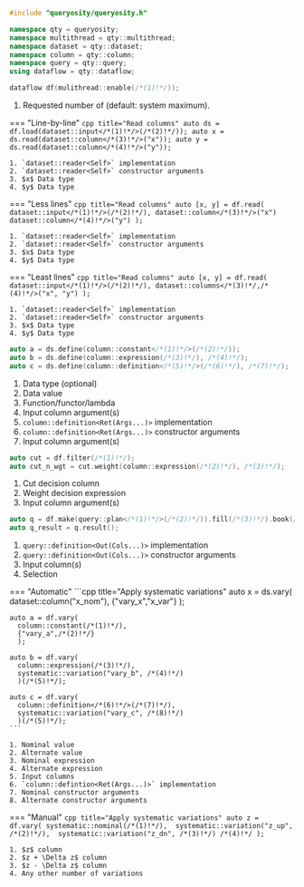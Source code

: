 ```cpp title="Includes"
#include "queryosity/queryosity.h"

namespace qty = queryosity;
namespace multithread = qty::multithread;
namespace dataset = qty::dataset;
namespace column = qty::column;
namespace query = qty::query;
using dataflow = qty::dataflow;
```

```cpp title="Create a dataflow"
dataflow df(mulithread::enable(/*(1)!*/));
```

1. Requested number of (default: system maximum).

=== "Line-by-line"
    ```cpp title="Read columns"
    auto ds = df.load(dataset::input</*(1)!*/>(/*(2)!*/));
    auto x = ds.read(dataset::column</*(3)!*/>("x"));
    auto y = ds.read(dataset::column</*(4)!*/>("y"));
    ```

    1. `dataset::reader<Self>` implementation
    2. `dataset::reader<Self>` constructor arguments
    3. $x$ Data type
    4. $y$ Data type

=== "Less lines"
    ```cpp title="Read columns"
    auto [x, y] = df.read(
      dataset::input</*(1)!*/>(/*(2)!*/),
      dataset::column</*(3)!*/>("x")
      dataset::column</*(4)!*/>("y")
      );
    ```

    1. `dataset::reader<Self>` implementation
    2. `dataset::reader<Self>` constructor arguments
    3. $x$ Data type
    4. $y$ Data type

=== "Least lines"
    ```cpp title="Read columns"
    auto [x, y] = df.read(
      dataset::input</*(1)!*/>(/*(2)!*/),
      dataset::columns</*(3)!*/,/*(4)!*/>("x", "y")
      );
    ```

    1. `dataset::reader<Self>` implementation
    2. `dataset::reader<Self>` constructor arguments
    3. $x$ Data type
    4. $y$ Data type

```cpp title="Define columns"
auto a = ds.define(column::constant</*(1)!*/>(/*(2)!*/));
auto b = ds.define(column::expression(/*(3)!*/), /*(4)!*/);
auto c = ds.define(column::definition</*(5)!*/>(/*(6)!*/), /*(7)!*/);
```

1. Data type (optional)
2. Data value
3. Function/functor/lambda
4. Input column argument(s)
5. `column::definition<Ret(Args...)>` implementation
5. `column::definition<Ret(Args...)>` constructor arguments
7. Input column argument(s)

```cpp title="Apply selections"
auto cut = df.filter(/*(1)!*/);
auto cut_n_wgt = cut.weight(column::expression(/*(2)!*/), /*(3)!*/);
```

1. Cut decision column
2. Weight decision expression
3. Input column argument(s)

```cpp title="Perform queries"
auto q = df.make(query::plan</*(1)!*/>(/*(2)!*/)).fill(/*(3)!*/).book(/*(4)!*/);
auto q_result = q.result();
```

1. `query::definition<Out(Cols...)>` implementation
2. `query::definition<Out(Cols...)>` constructor arguments
3. Input column(s)
4. Selection

=== "Automatic"
    ```cpp title="Apply systematic variations"
    auto x = ds.vary(
      dataset::column("x_nom"),
      {"vary_x","x_var"}
      );

    auto a = df.vary(
      column::constant(/*(1)!*/),
      {"vary_a",/*(2)!*/}
      );

    auto b = df.vary(
      column::expression(/*(3)!*/),
      systematic::variation("vary_b", /*(4)!*/)
      )(/*(5)!*/);

    auto c = df.vary(
      column::definition</*(6)!*/>(/*(7)!*/),
      systematic::variation("vary_c", /*(8)!*/)
      )(/*(5)!*/);
    ```

    1. Nominal value
    2. Alternate value
    3. Nominal expression
    4. Alternate expression
    5. Input columns
    6. `column::defintion<Ret(Args...)>` implementation
    7. Nominal constructor arguments
    8. Alternate constructor arguments

=== "Manual"
    ```cpp title="Apply systematic variations"
    auto z = df.vary(
      systematic::nominal(/*(1)!*/), 
      systematic::variation("z_up", /*(2)!*/), 
      systematic::variation("z_dn", /*(3)!*/)
      /*(4)!*/
      );
    ```

    1. $z$ column
    2. $z + \Delta z$ column
    3. $z - \Delta z$ column
    4. Any other number of variations
